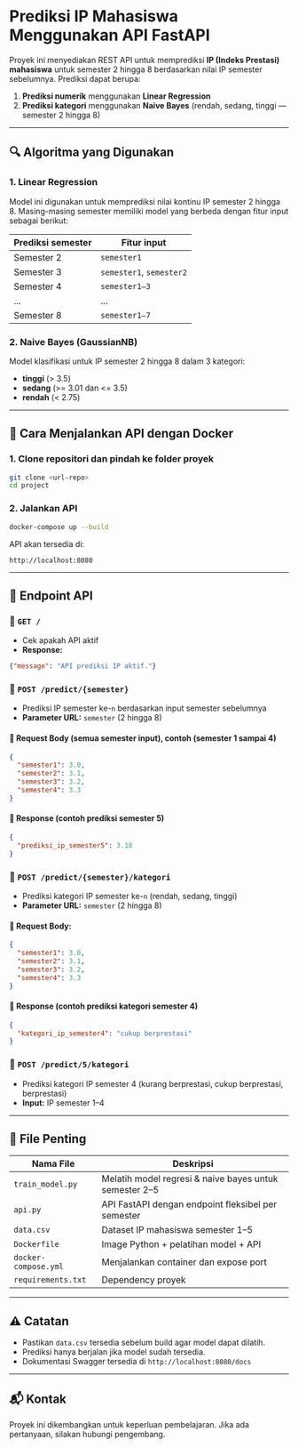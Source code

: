 # Prediksi IP Mahasiswa Menggunakan API FastAPI

Proyek ini menyediakan REST API untuk memprediksi **IP (Indeks Prestasi) mahasiswa** untuk semester 2 hingga 8 berdasarkan nilai IP semester sebelumnya. Prediksi dapat berupa:

1. **Prediksi numerik** menggunakan **Linear Regression**
2. **Prediksi kategori** menggunakan **Naive Bayes** (rendah, sedang, tinggi — semester 2 hingga 8)

---

## 🔍 Algoritma yang Digunakan

### 1. Linear Regression

Model ini digunakan untuk memprediksi nilai kontinu IP semester 2 hingga 8. Masing-masing semester memiliki model yang berbeda dengan fitur input sebagai berikut:

| Prediksi semester | Fitur input              |
| ----------------- | ------------------------ |
| Semester 2        | `semester1`              |
| Semester 3        | `semester1`, `semester2` |
| Semester 4        | `semester1–3`            |
| ...               | ...                      |
| Semester 8        | `semester1–7`            |

### 2. Naive Bayes (GaussianNB)

Model klasifikasi untuk IP semester 2 hingga 8 dalam 3 kategori:

- **tinggi** (> 3.5)
- **sedang** (>= 3.01 dan <= 3.5)
- **rendah** (< 2.75)

---

## 🚀 Cara Menjalankan API dengan Docker

### 1. Clone repositori dan pindah ke folder proyek

```bash
git clone <url-repo>
cd project
```

### 2. Jalankan API

```bash
docker-compose up --build
```

API akan tersedia di:

```
http://localhost:8080
```

---

## 📡 Endpoint API

### 🔹 `GET /`

- Cek apakah API aktif
- **Response:**

```json
{"message": "API prediksi IP aktif."}
```

### 🔹 `POST /predict/{semester}`

- Prediksi IP semester ke-`n` berdasarkan input semester sebelumnya
- **Parameter URL:** `semester` (2 hingga 8)

#### 🔸 Request Body (semua semester input), contoh (semester 1 sampai 4)

```json
{
  "semester1": 3.0,
  "semester2": 3.1,
  "semester3": 3.2,
  "semester4": 3.3
}
```

#### 🔸 Response (contoh prediksi semester 5)

```json
{
  "prediksi_ip_semester5": 3.18
}
```

### 🔹 `POST /predict/{semester}/kategori`

- Prediksi kategori IP semester ke-`n` (rendah, sedang, tinggi)
- **Parameter URL:** `semester` (2 hingga 8)

#### 🔸 Request Body:

```json
{
  "semester1": 3.0,
  "semester2": 3.1,
  "semester3": 3.2,
  "semester4": 3.3
}
```

#### 🔸 Response (contoh prediksi kategori semester 4)

```json
{
  "kategori_ip_semester4": "cukup berprestasi"
}
```

### 🔹 `POST /predict/5/kategori`

- Prediksi kategori IP semester 4 (kurang berprestasi, cukup berprestasi, berprestasi)
- **Input:** IP semester 1–4

---

## 📁 File Penting

| Nama File            | Deskripsi                                              |
| -------------------- | ------------------------------------------------------ |
| `train_model.py`     | Melatih model regresi & naive bayes untuk semester 2–5 |
| `api.py`             | API FastAPI dengan endpoint fleksibel per semester     |
| `data.csv`           | Dataset IP mahasiswa semester 1–5                      |
| `Dockerfile`         | Image Python + pelatihan model + API                   |
| `docker-compose.yml` | Menjalankan container dan expose port                  |
| `requirements.txt`   | Dependency proyek                                      |

---

## ⚠️ Catatan

- Pastikan `data.csv` tersedia sebelum build agar model dapat dilatih.
- Prediksi hanya berjalan jika model sudah tersedia.
- Dokumentasi Swagger tersedia di `http://localhost:8080/docs`

---

## 📬 Kontak

Proyek ini dikembangkan untuk keperluan pembelajaran. Jika ada pertanyaan, silakan hubungi pengembang.
